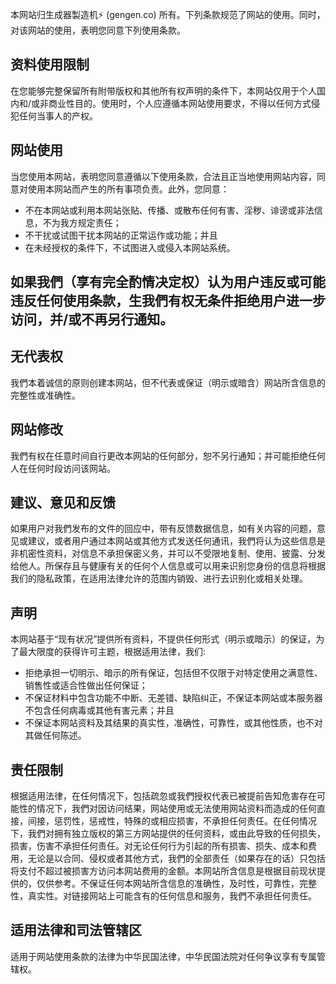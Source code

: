 本网站归生成器製造机⚡ (gengen.co) 所有。下列条款规范了网站的使用。同时，对该网站的使用，表明您同意下列使用条款。

## 资料使用限制

在您能够完整保留所有附带版权和其他所有权声明的条件下，本网站仅用于个人国内和/或非商业性目的。使用时，个人应遵循本网站使用要求，不得以任何方式侵犯任何当事人的产权。

## 网站使用

当您使用本网站，表明您同意遵循以下使用条款，合法且正当地使用网站内容，同意对使用本网站而产生的所有事项负责。此外，您同意：

  - 不在本网站或利用本网站张贴、传播、或散布任何有害、淫秽、诽谤或非法信息，不为我方规定责任；
  - 不干扰或试图干扰本网站的正常运作或功能；并且
  - 在未经授权的条件下，不试图进入或侵入本网站系统。

## 如果我們（享有完全酌情决定权）认为用户违反或可能违反任何使用条款，生我們有权无条件拒绝用户进一步访问，并/或不再另行通知。

## 无代表权

我們本着诚信的原则创建本网站，但不代表或保证（明示或暗含）网站所含信息的完整性或准确性。

## 网站修改

我們有权在任意时间自行更改本网站的任何部分，恕不另行通知；并可能拒绝任何人在任何时段访问该网站。

## 建议、意见和反馈

如果用户对我們发布的文件的回应中，带有反馈数据信息，如有关内容的问题，意见或建议，或者用户通过本网站或其他方式发送任何通讯，我們将认为这些信息是非机密性资料，对信息不承担保密义务，并可以不受限地复制、使用、披露、分发给他人。所保存且与健康有关的任何个人信息或可以用来识别您身份的信息将根据我们的隐私政策，在适用法律允许的范围内销毁、进行去识别化或相关处理。

## 声明

本网站基于“现有状况”提供所有资料，不提供任何形式（明示或暗示）的保证，为了最大限度的获得许可主题，根据适用法律，我们:

  - 拒绝承担一切明示、暗示的所有保证，包括但不仅限于对特定使用之满意性、销售性或适合性做出任何保证；
  - 不保证材料中包含功能不中断、无差错、缺陷纠正，不保证本网站或本服务器不包含任何病毒或其他有害元素；并且
  - 不保证本网站资料及其结果的真实性，准确性，可靠性，或其他性质，也不对其做任何陈述。

## 责任限制

根据适用法律，在任何情况下，包括疏忽或我們授权代表已被提前告知危害存在可能性的情况下，我們对因访问结果，网站使用或无法使用网站资料而造成的任何直接，间接，惩罚性，惩戒性，特殊的或相应损害，不承担任何责任。在任何情况下，我們对拥有独立版权的第三方网站提供的任何资料，或由此导致的任何损失，损害，伤害不承担任何责任。对无论任何行为引起的所有损害、损失、成本和费用，无论是以合同、侵权或者其他方式，我們的全部责任（如果存在的话）只包括将支付不超过被损害方访问本网站费用的金额。本网站所含信息是根据目前现状提供的，仅供参考。不保证任何本网站所含信息的准确性，及时性，可靠性，完整性，真实性。对链接网站上可能含有的任何信息和服务，我們不承担任何责任。

## 适用法律和司法管辖区

适用于网站使用条款的法律为中华民国法律，中华民国法院对任何争议享有专属管辖权。
